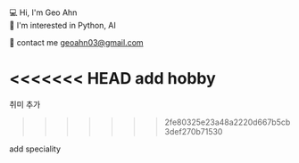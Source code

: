 💻 Hi, I'm Geo Ahn  
📎 I'm interested in Python, AI  

📲 contact me geoahn03@gmail.com  

<<<<<<< HEAD
add hobby
=======
취미 추가
>>>>>>> 2fe80325e23a48a2220d667b5cb3def270b71530


add speciality